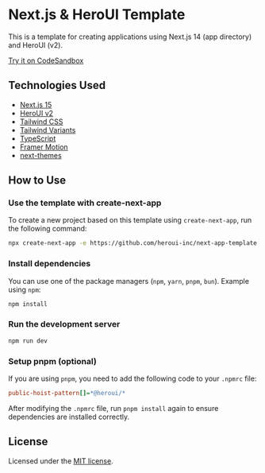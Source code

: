 
# Next.js & HeroUI Template

This is a template for creating applications using Next.js 14 (app directory) and HeroUI (v2).

[Try it on CodeSandbox](https://githubbox.com/heroui-inc/heroui/next-app-template)

## Technologies Used

- [Next.js 15](https://nextjs.org/docs/getting-started)  
- [HeroUI v2](https://heroui.com/)  
- [Tailwind CSS](https://tailwindcss.com/)  
- [Tailwind Variants](https://tailwind-variants.org)  
- [TypeScript](https://www.typescriptlang.org/)  
- [Framer Motion](https://www.framer.com/motion/)  
- [next-themes](https://github.com/pacocoursey/next-themes)  

## How to Use

### Use the template with create-next-app

To create a new project based on this template using `create-next-app`, run the following command:

```bash
npx create-next-app -e https://github.com/heroui-inc/next-app-template
```

### Install dependencies

You can use one of the package managers (`npm`, `yarn`, `pnpm`, `bun`). Example using `npm`:

```bash
npm install
```

### Run the development server

```bash
npm run dev
```

### Setup pnpm (optional)

If you are using `pnpm`, you need to add the following code to your `.npmrc` file:

```ini
public-hoist-pattern[]=*@heroui/*
```

After modifying the `.npmrc` file, run `pnpm install` again to ensure dependencies are installed correctly.

## License

Licensed under the [MIT license](https://github.com/heroui-inc/next-app-template/blob/main/LICENSE).
